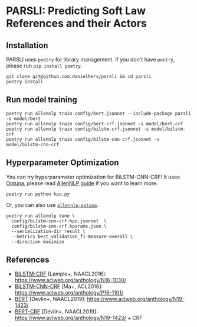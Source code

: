 # PARSLI: Predicting Soft Law References and their Actors

## Installation

PARSLI uses `poetry` for library management.
If you don't have `poetry`, please run `pip install poetry`.

```
git clone git@github.com:danielhers/parsli && cd parsli
poetry install
```

## Run model training

```
poetry run allennlp train config/bert.jsonnet --include-package parsli -s model/bert
poetry run allennlp train config/bert-crf.jsonnet -s model/bert-crf
poetry run allennlp train config/bilstm-crf.jsonnet -s model/bilstm-crf
poetry run allennlp train config/bilstm-cnn-crf.jsonnet -s model/bilstm-cnn-crf
```

## Hyperparameter Optimization

You can try hyperparameter optimization for BiLSTM-CNN-CRF!
It uses [Optuna](https://github.com/optuna/optuna), please read [AllenNLP guide](https://guide.allennlp.org/hyperparameter-optimization) if you want to learn more.

```
poetry run python hpo.py
```

Or, you can also use [`allennlp-optuna`](https://github.com/himkt/allennlp-optuna).

```
poetry run allennlp tune \
  config/bilstm-cnn-crf-hpo.jsonnet  \
  config/bilstm-cnn-crf.hparams.json \
  --serialization-dir result \
  --metrics best_validation_f1-measure-overall \
  --direction maximize
```



## References

- [BiLSTM-CRF](./config/bilstm-crf.jsonnet) [Lample+, NAACL2016]: https://www.aclweb.org/anthology/N16-1030/
- [BiLSTM-CNN-CRF](./config/bilstm-cnn-crf.jsonnet) [Ma+, ACL2016]: https://www.aclweb.org/anthology/P16-1101/
- [BERT](./config/bert.jsonnet) [Devlin+, NAACL2019]: https://www.aclweb.org/anthology/N19-1423/
- [BERT-CRF](./config/bert-crf.jsonnet) [Devlin+, NAACL2019]: https://www.aclweb.org/anthology/N19-1423/ + CRF
